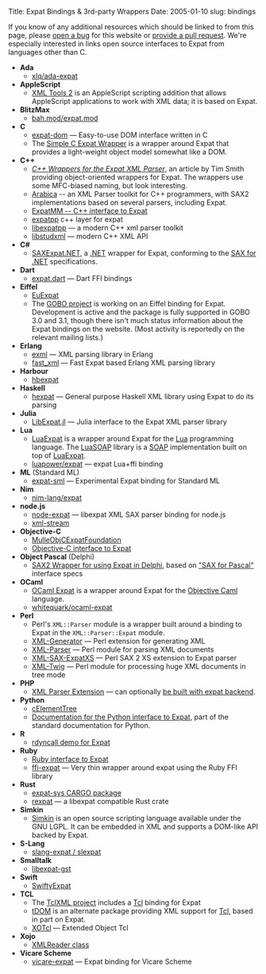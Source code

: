 Title: Expat Bindings &amp; 3rd-party Wrappers
Date: 2005-01-10
slug: bindings

If you know of any additional resources which should be linked to
from this page, please
[open a bug](https://github.com/libexpat/libexpat.github.io/issues)
for this website or
[provide a pull request](https://github.com/libexpat/libexpat.github.io/pulls).
We're especially interested in links open source
interfaces to Expat from languages other than C.


* __Ada__
    * [xlq/ada-expat](https://github.com/xlq/ada-expat)
* __AppleScript__
    * [XML Tools 2](http://www.latenightsw.com/freeware/XMLTools2/) is an AppleScript scripting addition that allows AppleScript applications to work with XML data; it is based on Expat.
* __BlitzMax__
    * [bah.mod/expat.mod](https://github.com/maxmods/bah.mod/tree/master/expat.mod)
* __C__
    * [expat-dom](https://github.com/kolotsey/expat-dom) — Easy-to-use DOM interface written in C
    * The [Simple C Expat Wrapper](http://www.nongnu.org/scew/) is a wrapper around Expat that provides a light-weight object model somewhat like a DOM.
* __C++__
    * _[C++ Wrappers for the Expat XML Parser](http://www.codeproject.com/soap/expatimpl.asp "C++ Wrappers for the Expat XML Parser" )_, an article by Tim Smith providing object-oriented wrappers for Expat. The wrappers use some MFC-biased naming, but look interesting.
    * [Arabica](http://www.jezuk.co.uk/cgi-bin/view/arabica "Arabica" ) \-- an XML Parser toolkit for C++ programmers, with SAX2 implementations based on several parsers, including Expat.
    * [ExpatMM -- C++ interface to Expat](https://github.com/ckane/expatmm)
    * [expatpp](https://sourceforge.net/projects/expatpp/) c++ layer for expat
    * [libexpatpp](https://github.com/gittiver/libexpatpp) — a modern C++ xml parser toolkit
    * [libstudxml](https://www.codesynthesis.com/projects/libstudxml/) — modern C++ XML API
* __C#__
    * [SAXExpat.NET](http://saxdotnet.sourceforge.net/saxexpat.html), a [.NET](http://www.microsoft.com/net/) wrapper for Expat, conforming to the [SAX for .NET](http://saxdotnet.sourceforge.net) specifications.
* __Dart__
    * [expat.dart](https://github.com/jpnurmi/expat.dart) — Dart FFI bindings
* __Eiffel__
    * [EuExpat](https://github.com/dhodgkin/euexpat)
    * The [GOBO project](http://sourceforge.net/projects/gobo-eiffel/) is working on an Eiffel binding for Expat. Development is active and the package is fully supported in GOBO 3.0 and 3.1, though there isn't much status information about the Expat bindings on the website. (Most activity is reportedly on the relevant mailing lists.)
* __Erlang__
    * [exml](https://github.com/esl/exml) — XML parsing library in Erlang
    * [fast_xml](https://github.com/processone/fast_xml) — Fast Expat based Erlang XML parsing library
* __Harbour__
    * [hbexpat](https://github.com/harbour/core/tree/master/contrib/hbexpat/3rd/expat)
* __Haskell__
    * [hexpat](https://hackage.haskell.org/package/hexpat) — General purpose Haskell XML library using Expat to do its parsing
* __Julia__
    * [LibExpat.jl](https://github.com/JuliaIO/LibExpat.jl) — Julia interface to the Expat XML parser library
* __Lua__
    * [LuaExpat](https://github.com/LuaDist/luaexpat) is a wrapper around Expat for the [Lua](http://www.lua.org/) programming language. The [LuaSOAP](http://www.keplerproject.org/luasoap/) library is a [SOAP](http://xml.coverpages.org/soap.html) implementation built on top of [LuaExpat](http://www.keplerproject.org/luaexpat/).
    * [luapower/expat](https://github.com/luapower/expat) — expat Lua+ffi binding
* __ML__ (Standard ML)
    * [expat-sml](http://www.enyo.de/fw/notes/sml-expat.html) — Experimental Expat binding for Standard ML
* __Nim__
    * [nim-lang/expat](https://github.com/nim-lang/expat)
* __node.js__
    * [node-expat](https://github.com/astro/node-expat) — libexpat XML SAX parser binding for node.js
    * [xml-stream](https://github.com/assistunion/xml-stream)
* __Objective-C__
    * [MulleObjCExpatFoundation](https://github.com/MulleFoundation/MulleObjCExpatFoundation)
    * [Objective-C interface to Expat](http://expatobjc.sourceforge.net/)
* __Object Pascal__ (Delphi)
    * [SAX2 Wrapper for using Expat in Delphi,](http://sourceforge.net/projects/kdsxml) based on ["SAX for Pascal"](http://saxforpascal.sourceforge.net) interface specs
* __OCaml__
    * [OCaml Expat](http://www.xs4all.nl/~mmzeeman/ocaml/) is a wrapper around Expat for the [Objective Caml](http://www.ocaml.org) language.
    * [whitequark/ocaml-expat](https://github.com/whitequark/ocaml-expat)
* __Perl__
    * Perl's `XML::Parser` module is a wrapper built around a binding to Expat in the `XML::Parser::Expat` module.
    * [XML-Generator](http://search.cpan.org/dist/XML-Generator/) — Perl extension for generating XML
    * [XML-Parser](http://search.cpan.org/dist/XML-Parser/) — Perl module for parsing XML documents
    * [XML-SAX-ExpatXS](http://search.cpan.org/dist/XML-SAX-ExpatXS/) — Perl SAX 2 XS extension to Expat parser
    * [XML-Twig](http://search.cpan.org/dist/XML-Twig/) — Perl module for processing huge XML documents in tree mode
* __PHP__
    * [XML Parser Extension](https://www.php.net/manual/en/book.xml.php) — can optionally [be built with expat backend](https://www.php.net/manual/en/xml.requirements.php).
* __Python__
    * [cElementTree](http://effbot.org/zone/celementtree.htm)
    * [Documentation for the Python interface to Expat](http://www.python.org/doc/current/lib/module-xml.parsers.expat.html), part of the standard documentation for Python.
* __R__
    * [rdyncall demo for Expat](https://rdrr.io/rforge/rdyncall/src/demo/expat.R)
* __Ruby__
    * [Ruby interface to Expat](http://www.yoshidam.net/Ruby.html#xmlparser)
    * [ffi-expat](https://rubygems.org/gems/ffi-expat/) — Very thin wrapper around expat using the Ruby FFI library
* __Rust__
    * [expat-sys CARGO package](https://crates.io/crates/expat-sys/versions)
    * [rexpat](https://github.com/immunant/rexpat) — a libexpat compatible Rust crate
* __Simkin__
    * [Simkin](http://www.simkin.co.uk/) is an open source scripting language available under the GNU LGPL. It can be embedded in XML and supports a DOM-like API backed by Expat.
* __S-Lang__
    * [slang-expat / slexpat](http://www.cheesit.com/downloads/slang/slexpat.html)
* __Smalltalk__
    * [libexpat-gst](https://packages.debian.org/sid/libexpat-gst)
* __Swift__
    * [SwiftyExpat](https://github.com/AlwaysRightInstitute/SwiftyExpat)
* __TCL__
    * The [TclXML project](http://tclxml.sourceforge.net/) includes a [Tcl](http://tcl.activestate.com/) binding for Expat
    * [tDOM](http://www.tdom.org/) is an alternate package providing XML support for [Tcl](http://tcl.activestate.com/), based in part on Expat.
    * [XOTcl](http://media.wu.ac.at/) — Extended Object Tcl
* __Xojo__
    * [XMLReader class](http://docs.xojo.com/index.php/XMLReader)
* __Vicare Scheme__
    * [vicare-expat](https://github.com/marcomaggi/vicare-expat) — Expat binding for Vicare Scheme
